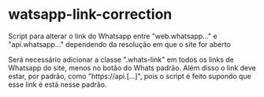 # watsapp-link-correction
Script para alterar o link do Whatsapp entre "web.whatsapp..." e "api.whatsapp..." dependendo da resolução em que o site for aberto

Será necessário adicionar a classe ".whats-link" em todos os links de Whatsapp do site, menos no botão do Whats padrão.
Além disso o link deve estar, por padrão, como "https://api.[...]", pois o script é feito supondo que esse link é está nesse padrão.
